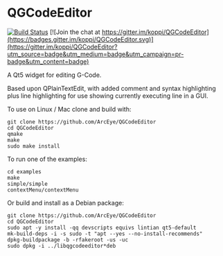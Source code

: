 # QGCodeEditor

[![Build Status](https://api.travis-ci.org/koppi/QGCodeEditor.svg?branch=master)](https://travis-ci.org/koppi/GCodeEditor) [![Join the chat at https://gitter.im/koppi/QGCodeEditor](https://badges.gitter.im/koppi/QGCodeEditor.svg)](https://gitter.im/koppi/QGCodeEditor?utm_source=badge&utm_medium=badge&utm_campaign=pr-badge&utm_content=badge)

A Qt5 widget for editing G-Code.

Based upon QPlainTextEdit, with added comment and
syntax highlighting plus line highlighting for use
showing currently executing line in a GUI.

To use on Linux / Mac clone and build with:
```
git clone https://github.com/ArcEye/QGCodeEditor
cd QGCodeEditor
qmake
make
sudo make install
```
To run one of the examples:
```
cd examples
make
simple/simple
contextMenu/contextMenu
```

Or build and install as a Debian package:
```
git clone https://github.com/ArcEye/QGCodeEditor
cd QGCodeEditor
sudo apt -y install -qq devscripts equivs lintian qt5-default
mk-build-deps -i -s sudo -t "apt --yes --no-install-recommends"
dpkg-buildpackage -b -rfakeroot -us -uc
sudo dpkg -i ../libqgcodeeditor*deb
```
